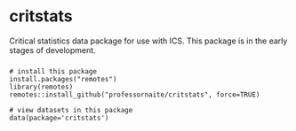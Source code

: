 # critstats
Critical statistics data package for use with ICS. This package is in the early stages of development.

###

```{r}
# install this package
install.packages("remotes")
library(remotes)
remotes::install_github("professornaite/critstats", force=TRUE)
```

```{r}
# view datasets in this package
data(package='critstats')
```

